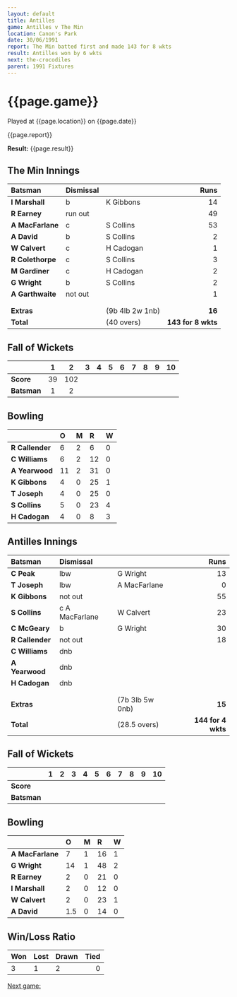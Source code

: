 ```yaml
---
layout: default
title: Antilles
game: Antilles v The Min
location: Canon's Park
date: 30/06/1991
report: The Min batted first and made 143 for 8 wkts
result: Antilles won by 6 wkts
next: the-crocodiles
parent: 1991 Fixtures
---
```


# {{page.game}}

Played at {{page.location}} on {{page.date}}

{{page.report}}

**Result:** {{page.result}}

## The Min Innings

| Batsman | Dismissal |  | Runs |
|:---|:---|---|---:|
| **I Marshall** | b | K Gibbons | 14 | 
| **R Earney** | run out |  | 49 | 
| **A MacFarlane** | c | S Collins | 53 | 
| **A David** | b | S Collins | 2 | 
| **W Calvert** | c | H Cadogan | 1 | 
| **R Colethorpe** | c | S Collins | 3 | 
| **M Gardiner** | c | H Cadogan | 2 | 
| **G Wright** | b | S Collins | 2 | 
| **A Garthwaite** | not out |  | 1 | 
|  |  |  |  |
|  |  |  |  | 
| **Extras** | | (9b 4lb 2w 1nb) | **16** | 
| **Total** | | (40 overs) | **143 for 8 wkts** | 

## Fall of Wickets

| | 1 | 2 | 3 | 4 | 5 | 6 | 7 | 8 | 9 | 10 |
|---|:---:|:---:|:---:|:---:|:---:|:---:|:---:|:---:|:---:|:---:|
| **Score** | 39 | 102 |  |  |  |  |  |  |  |  | 
| **Batsman** | 1 | 2 |  |  |  |  |  |  |  |  | 

## Bowling

| | O | M | R | W |
|---|:---|:---|:---|:---|
| **R Callender** | 6 | 2 | 6 | 0 | 
| **C Williams** | 6 | 2 | 12 | 0 | 
| **A Yearwood** | 11 | 2 | 31 | 0 | 
| **K Gibbons** | 4 | 0 | 25 | 1 | 
| **T Joseph** | 4 | 0 | 25 | 0 | 
| **S Collins** | 5 | 0 | 23 | 4 | 
| **H Cadogan** | 4 | 0 | 8 | 3 | 

## Antilles Innings

| Batsman | Dismissal |  | Runs |
|:---|:---|---|---:|
| **C Peak** | lbw | G Wright | 13 | 
| **T Joseph** | lbw | A MacFarlane | 0 | 
| **K Gibbons** | not out |  | 55 | 
| **S Collins** | c A MacFarlane | W Calvert | 23 | 
| **C McGeary** | b | G Wright | 30 | 
| **R Callender** | not out |  | 18 |
| **C Williams** | dnb |  |  | 
| **A Yearwood** | dnb |  |  |
| **H Cadogan** | dnb |  |  | 
|  |  |  |  |
|  |  |  |  |
| **Extras** | | (7b 3lb 5w 0nb) | **15** | 
| **Total** | | (28.5 overs) | **144 for 4 wkts** | 

## Fall of Wickets

| | 1 | 2 | 3 | 4 | 5 | 6 | 7 | 8 | 9 | 10 |
|---|:---:|:---:|:---:|:---:|:---:|:---:|:---:|:---:|:---:|:---:|
| **Score** |  |  |  |  |  |  |  |  |  |  |
| **Batsman** |  |  |  |  |  |  |  |  |  |  |

## Bowling

| | O | M | R | W |
|---|:---|:---|:---|:---|
| **A MacFarlane** | 7 | 1 | 16 | 1 | 
| **G Wright** | 14 | 1 | 48 | 2 | 
| **R Earney** | 2 | 0 | 21 | 0 | 
| **I Marshall** | 2 | 0 | 12 | 0 | 
| **W Calvert** | 2 | 0 | 23 | 1 |
| **A David** | 1.5 | 0 | 14 | 0 |

## Win/Loss Ratio

| Won | Lost | Drawn | Tied |
|:---|:---|:---|---:|
| 3 | 1 | 2 | 0 |

[Next game:]({{page.next}})